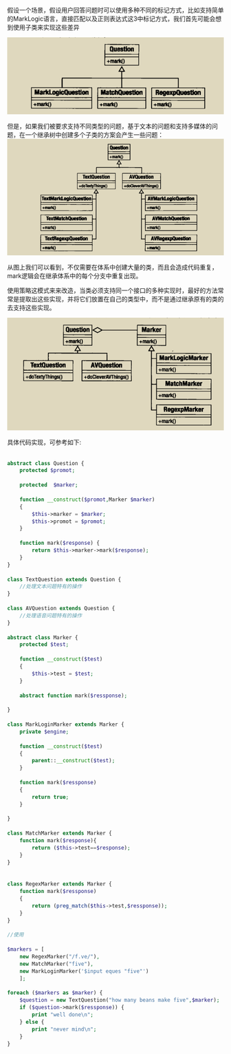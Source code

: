 假设一个场景，假设用户回答问题时可以使用多种不同的标记方式，比如支持简单的MarkLogic语言，直接匹配以及正则表达式这3中标记方式，我们首先可能会想到使用子类来实现这些差异

![](策略模式1.png)

但是，如果我们被要求支持不同类型的问题，基于文本的问题和支持多媒体的问题，在一个继承树中创建多个子类的方案会产生一些问题：
![](策略模式2.png)

从图上我们可以看到，不仅需要在体系中创建大量的类，而且会造成代码重复，mark逻辑会在继承体系中的每个分支中重复出现。

使用策略这模式来来改造，当类必须支持同一个接口的多种实现时，最好的方法常常是提取出这些实现，并将它们放置在自己的类型中，而不是通过继承原有的类的去支持这些实现。

![](策略模式.png)

具体代码实现，可参考如下:

```php

abstract class Question {
    protected $promot;

    protected  $marker;

    function __construct($promot,Marker $marker)
    {
        $this->marker = $marker;
        $this->promot = $promot;
    }

    function mark($response) {
        return $this->marker->mark($response);
    }
}

class TextQuestion extends Question {
    //处理文本问题特有的操作
}

class AVQuestion extends Question {
    //处理语音问题特有的操作
}

abstract class Marker {
    protected $test;

    function __construct($test)
    {
        $this->test = $test;
    }

    abstract function mark($ressponse);

}

class MarkLoginMarker extends Marker {
    private $engine;

    function __construct($test)
    {
        parent::__construct($test);
    }

    function mark($ressponse)
    {
        return true;
    }

}

class MatchMarker extends Marker {
    function mark($response){
        return ($this->test==$response);
    }
}


class RegexMarker extends Marker {
    function mark($ressponse)
    {
        return (preg_match($this->test,$ressponse));
    }
}

//使用

$markers = [
    new RegexMarker("/f.ve/"),
    new MatchMarker("five"),
    new MarkLoginMarker('$input eques "five"')
    ];

foreach ($markers as $marker) {
    $question = new TextQuestion("how many beans make five",$marker);
    if ($question->mark($ressponse)) {
        print "well done\n";
    } else {
        print "never mind\n";
    }
}
```
